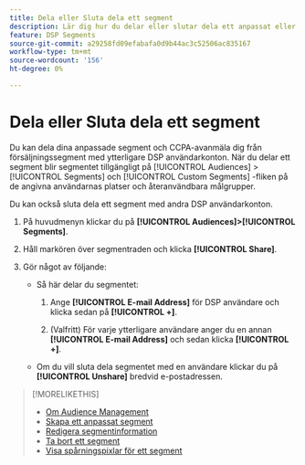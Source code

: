 ```yaml
---
title: Dela eller Sluta dela ett segment
description: Lär dig hur du delar eller slutar dela ett anpassat eller CCPA-avanmäl dig från ett försäljningssegment med andra DSP användarkonton.
feature: DSP Segments
source-git-commit: a29258fd09efabafa0d9b44ac3c52506ac835167
workflow-type: tm+mt
source-wordcount: '156'
ht-degree: 0%

---
```


# Dela eller Sluta dela ett segment

Du kan dela dina anpassade segment och CCPA-avanmäla dig från försäljningssegment med ytterligare DSP användarkonton. När du delar ett segment blir segmentet tillgängligt på [!UICONTROL Audiences] > [!UICONTROL Segments] och [!UICONTROL Custom Segments] -fliken på de angivna användarnas platser och återanvändbara målgrupper.

Du kan också sluta dela ett segment med andra DSP användarkonton.

1. På huvudmenyn klickar du på **[!UICONTROL Audiences]>[!UICONTROL Segments]**.

1. Håll markören över segmentraden och klicka **[!UICONTROL Share]**.

1. Gör något av följande:

   * Så här delar du segmentet:

      1. Ange **[!UICONTROL E-mail Address]** för DSP användare och klicka sedan på **[!UICONTROL +]**.

      1. (Valfritt) För varje ytterligare användare anger du en annan **[!UICONTROL E-mail Address]** och sedan klicka **[!UICONTROL +]**.
   * Om du vill sluta dela segmentet med en användare klickar du på **[!UICONTROL Unshare]** bredvid e-postadressen.


>[!MORELIKETHIS]
>
>* [Om Audience Management](audience-about.md)
>* [Skapa ett anpassat segment](custom-segment-create.md)
>* [Redigera segmentinformation](segment-edit.md)
>* [Ta bort ett segment](segment-delete.md)
>* [Visa spårningspixlar för ett segment](segment-view-pixels.md)

